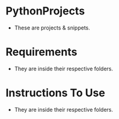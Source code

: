 # PythonProjects
 - These are projects & snippets.

# Requirements
 - They are inside their respective folders.
 
# Instructions To Use
 - They are inside their respective folders.
